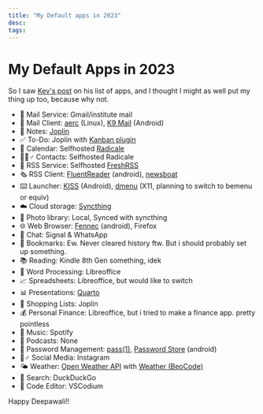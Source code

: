 ```yaml
---
title: "My Default apps in 2023"
desc:
tags:
---
```


# My Default Apps in 2023

So I saw [Kev's post](https://kevquirk.com/my-default-apps-at-the-end-of-2023) on his list of apps, and I thought I might as well put my thing up too, because why not.

* 📨 Mail Service: Gmail/institute mail
* 📮 Mail Client: [aerc](https://aerc-mail.org/) (Linux), [K9 Mail](https://k9mail.app/) (Android) 
* 📝 Notes: [Joplin](https://joplinapp.org/)
* ✅ To-Do: Joplin with [Kanban plugin](https://github.com/joplin/plugin-kanban)
* 📆 Calendar: Selfhosted [Radicale](https://radicale.org/v3.html)
* 🙍🏻♂️ Contacts: Selfhosted Radicale
* 📖 RSS Service: Selfhosted [FreshRSS](https://github.com/FreshRSS/FreshRSS)
* 🗞️ RSS Client: [FluentReader](https://hyliu.me/fluent-reader-lite/) (android), [newsboat](https://newsboat.org/)
* ⌨️ Launcher: [KISS](https://kisslauncher.com/) (Android), [dmenu](https://tools.suckless.org/dmenu/scripts/) (X11, planning to switch to bemenu or equiv)
* ☁️ Cloud storage: [Syncthing](https://syncthing.net/)
* 🌅 Photo library: Local, Synced with syncthing 
* 🌐 Web Browser: [Fennec](https://f-droid.org/packages/org.mozilla.fennec_fdroid/) (android), Firefox 
* 💬 Chat: Signal & WhatsApp
* 🔖 Bookmarks: Ew. Never cleared history ftw. But i should probably set up something. 
* 📚 Reading: Kindle 8th Gen something, idek
* 📜 Word Processing: Libreoffice
* 📈 Spreadsheets: Libreoffice, but would like to switch
* 📊 Presentations: [Quarto](https://quarto.org/)
* 🛒 Shopping Lists: Joplin 
* 💰 Personal Finance: Libreoffice, but i tried to make a finance app. pretty pointless
* 🎵 Music: Spotify
* 🎤 Podcasts: None
* 🔐 Password Management: [pass(1)](https://www.passwordstore.org/), [Password Store](https://github.com/android-password-store/Android-Password-Store#readme) (android)
* 🤦♂️ Social Media: Instagram
* 🌤️ Weather: [Open Weather API](https://openweathermap.org/) with [Weather (BeoCode)](https://gitlab.com/BeoCode/weather)
* 🔎 Search: DuckDuckGo
* 🧮 Code Editor: VSCodium

Happy Deepawali!!

